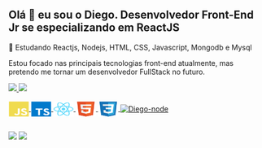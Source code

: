  ## Olá 👋 eu sou o Diego. Desenvolvedor Front-End Jr se especializando em ReactJS
 
 🌱 Estudando Reactjs, Nodejs, HTML, CSS, Javascript, Mongodb e Mysql

Estou focado nas principais tecnologias front-end atualmente, mas pretendo me tornar um desenvolvedor FullStack no futuro.

<div>
  <a href="https://github.com/diegodld">
  <img height="180em" src="https://github-readme-stats.vercel.app/api?username=diegodld&show_icons=true&theme=tokyonight&include_all_commits=true&count_private=true"/>
  <img height="180em" src="https://github-readme-stats.vercel.app/api/top-langs/?username=diegodld&layout=compact&langs_count=16&theme=tokyonight"/>
</div>

<div style="display: inline_block"><br>
  <img align="center" alt="Rafa-Js" height="30" width="40" src="https://raw.githubusercontent.com/devicons/devicon/master/icons/javascript/javascript-plain.svg">
  <img align="center" alt="Rafa-Ts" height="30" width="40" src="https://raw.githubusercontent.com/devicons/devicon/master/icons/typescript/typescript-plain.svg">
  <img align="center" alt="Rafa-React" height="30" width="40" src="https://raw.githubusercontent.com/devicons/devicon/master/icons/react/react-original.svg">
  <img align="center" alt="Rafa-HTML" height="30" width="40" src="https://raw.githubusercontent.com/devicons/devicon/master/icons/html5/html5-original.svg">
  <img align="center" alt="Rafa-CSS" height="30" width="40" src="https://raw.githubusercontent.com/devicons/devicon/master/icons/css3/css3-original.svg">
  <img align="center" alt="Diego-node" height="30" width="40" src="https://cdn.jsdelivr.net/gh/devicons/devicon/icons/nodejs/nodejs-original.svg">
</div>

##

<div>
 <a href="https://www.linkedin.com/in/diegodld" target="_blank"><img src="https://img.shields.io/badge/-LinkedIn-%230077B5?style=for-the-badge&logo=linkedin&logoColor=white" target="_blank"></a> 
 <a href = "mailto:diegolopesdld@gmail.com"><img src="https://img.shields.io/badge/Gmail-D14836?style=for-the-badge&logo=gmail&logoColor=white" target="_blank"></a>
</div>
